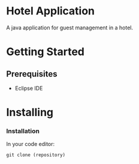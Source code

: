 # Hotel Application
A java application for guest management in a hotel.

# Getting Started

## Prerequisites
- Eclipse IDE

# Installing
### Installation
In your code editor:
```
git clone (repository)
```







